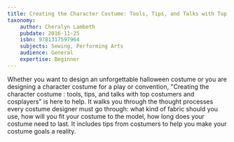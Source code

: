 ```yaml
---
title: Creating the Character Costume: Tools, Tips, and Talks with Top Costumers and Cosplayers
taxonomy:
	author: Cheralyn Lambeth
	pubdate: 2016-11-25
	isbn: 9781317597964
	subjects: Sewing, Performing Arts
	audience: General
	expertise: Beginner
---
```

Whether you want to design an  unforgettable halloween costume or you are designing a character costume for a play or convention, "Creating the character costume : tools, tips, and talks with top costumers and cosplayers" is here to help.  It walks you through the thought processes every costume designer must go through: what kind of fabric should you use, how will you fit your costume to the model, how long does your costume need to last.  It includes tips from costumers to help you make your costume goals a reality.